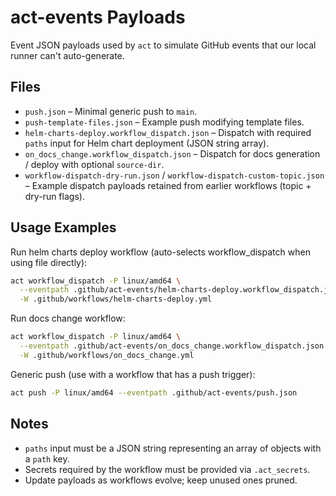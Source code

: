 # act-events Payloads

Event JSON payloads used by `act` to simulate GitHub events that our local runner can't auto-generate.

## Files

- `push.json` – Minimal generic push to `main`.
- `push-template-files.json` – Example push modifying template files.
- `helm-charts-deploy.workflow_dispatch.json` – Dispatch with required `paths` input for Helm chart deployment (JSON string array).
- `on_docs_change.workflow_dispatch.json` – Dispatch for docs generation / deploy with optional `source-dir`.
- `workflow-dispatch-dry-run.json` / `workflow-dispatch-custom-topic.json` – Example dispatch payloads retained from earlier workflows (topic + dry-run flags).

## Usage Examples

Run helm charts deploy workflow (auto-selects workflow_dispatch when using file directly):

```bash
act workflow_dispatch -P linux/amd64 \
  --eventpath .github/act-events/helm-charts-deploy.workflow_dispatch.json \
  -W .github/workflows/helm-charts-deploy.yml
```

Run docs change workflow:

```bash
act workflow_dispatch -P linux/amd64 \
  --eventpath .github/act-events/on_docs_change.workflow_dispatch.json \
  -W .github/workflows/on_docs_change.yml
```

Generic push (use with a workflow that has a push trigger):

```bash
act push -P linux/amd64 --eventpath .github/act-events/push.json
```

## Notes

- `paths` input must be a JSON string representing an array of objects with a `path` key.
- Secrets required by the workflow must be provided via `.act_secrets`.
- Update payloads as workflows evolve; keep unused ones pruned.
